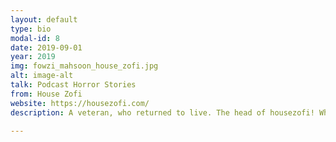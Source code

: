 ```yaml
---
layout: default
type: bio
modal-id: 8
date: 2019-09-01
year: 2019
img: fowzi_mahsoon_house_zofi.jpg
alt: image-alt
talk: Podcast Horror Stories
from: House Zofi
website: https://housezofi.com/
description: A veteran, who returned to live. The head of housezofi! While waiting for Food, I create & podcast about Adventure, Fantasy & Knowledge in Pop Culture World. Fowzi is also a volunteer coach and councils people through social networks to gain knowledge and enhance their communication skills as well as Blogging & writing articles about life & relationships.

---
```

